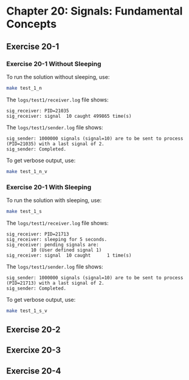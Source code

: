 # Chapter 20: Signals: Fundamental Concepts

## Exercise 20-1

### Exercise 20-1 Without Sleeping

To run the solution without sleeping, use:
```bash
make test_1_n
```

The `logs/test1/receiver.log` file shows:
```text
sig_receiver: PID=21035
sig_receiver: signal  10 caught 499865 time(s)
```

The `logs/test1/sender.log` file shows:
```text
sig_sender: 1000000 signals (signal=10) are to be sent to process (PID=21035) with a last signal of 2.
sig_sender: Completed.
```

To get verbose output, use:
```bash
make test_1_n_v
```

### Exercise 20-1 With Sleeping

To run the solution with sleeping, use:
```bash
make test_1_s
```

The `logs/test1/receiver.log` file shows:
```text
sig_receiver: PID=21713
sig_receiver: sleeping for 5 seconds.
sig_receiver: pending signals are:
		 10 (User defined signal 1)
sig_receiver: signal  10 caught      1 time(s)
```

The `logs/test1/sender.log` file shows:
```text
sig_sender: 1000000 signals (signal=10) are to be sent to process (PID=21713) with a last signal of 2.
sig_sender: Completed.
```

To get verbose output, use:
```bash
make test_1_s_v
```

## Exercise 20-2


## Exercixe 20-3


## Exercise 20-4

